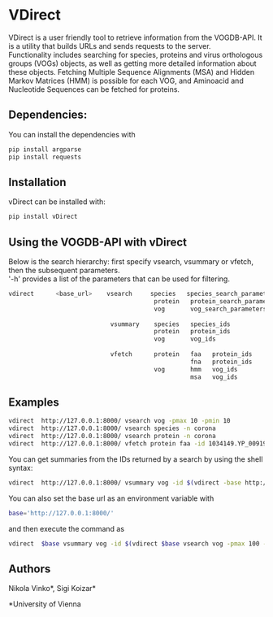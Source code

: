 # VDirect

VDirect is a user friendly tool to retrieve information from the VOGDB-API. It is a utility that builds URLs and sends requests to the server. <br>
Functionality includes searching for species, proteins and virus orthologous groups (VOGs) objects, as well as getting more detailed information about these objects.
Fetching Multiple Sequence Alignments (MSA) and Hidden Markov Matrices (HMM) is possible for each VOG, and Aminoacid and Nucleotide Sequences can be fetched for proteins.

## Dependencies:
You can install the dependencies with
```bash
pip install argparse
pip install requests
```

## Installation
vDirect can be installed with:
```bash
pip install vDirect
```

## Using the VOGDB-API with vDirect

Below is the search hierarchy: first specify vsearch, vsummary or vfetch, then the subsequent parameters.<br/>
'-h' provides a list of the parameters that can be used for filtering.
```bash
vdirect      <base_url>    vsearch     species   species_search_parameters
                                        protein   protein_search_parameters
                                        vog       vog_search_parameters
                 
                            vsummary    species   species_ids
                                        protein   protein_ids
                                        vog       vog_ids
                 
                            vfetch      protein   faa   protein_ids
                                                  fna   protein_ids
                                        vog       hmm   vog_ids
                                                  msa   vog_ids
```
## Examples
```bash
vdirect  http://127.0.0.1:8000/ vsearch vog -pmax 10 -pmin 10
vdirect  http://127.0.0.1:8000/ vsearch species -n corona
vdirect  http://127.0.0.1:8000/ vsearch protein -n corona
vdirect  http://127.0.0.1:8000/ vfetch protein faa -id 1034149.YP_009198699.1
```
You can get summaries from the IDs returned by a search by using the shell syntax:
```bash
vdirect  http://127.0.0.1:8000/ vsummary vog -id $(vdirect -base http://127.0.0.1:8000/ vsearch vog -pmax 100 -pmin 100)
```
You can also set the base url as an environment variable with
```bash
base='http://127.0.0.1:8000/'
```
and then execute the command as
```bash
vdirect  $base vsummary vog -id $(vdirect $base vsearch vog -pmax 100 -pmin 100)
```
## Authors

Nikola Vinko*, Sigi Koizar*

*University of Vienna
